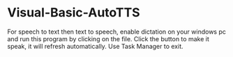 # Visual-Basic-AutoTTS
For speech to text then text to speech, enable dictation on your windows pc and run this program by clicking on the file. Click the button to make it speak, it will refresh automatically. Use Task Manager to exit.
